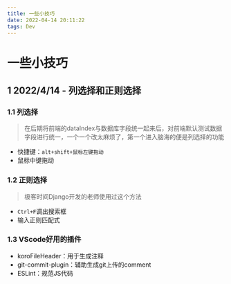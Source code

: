 ```yaml
---
title: 一些小技巧
date: 2022-04-14 20:11:22
tags: Dev
---
```


# 一些小技巧

## 1 2022/4/14 - 列选择和正则选择
### 1.1 列选择
> 在后期将前端的dataIndex与数据库字段统一起来后，对前端默认测试数据字段进行统一，一个一个改太麻烦了，第一个进入脑海的便是列选择的功能

- 快捷键：`alt+shift+鼠标左键拖动`
- 鼠标中键拖动

### 1.2 正则选择
> 极客时间Django开发的老师使用过这个方法

- `Ctrl+F`调出搜索框
- 输入正则匹配式

### 1.3 VScode好用的插件
- koroFileHeader：用于生成注释
- git-commit-plugin：辅助生成git上传的comment
- ESLint：规范JS代码
